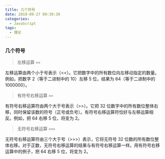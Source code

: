 ```yaml
---
title: 几个符号
date: 2019-09-27 09:39:39
categories:
  - JavaScript
tags: 
  - 理论
---
```


### 几个符号

> 左移运算  <code><<</code>

左移运算由两个小于号表示（<<）。它把数字中的所有数位向左移动指定的数量。例如，把数字 2（等于二进制中的 10）左移 5 位，结果为 64（等于二进制中的 1000000）。

> 有符号右移运算  <code>>></code>

有符号右移运算符由两个大于号表示（>>）。它把 32 位数字中的所有数位整体右移，同时保留该数的符号（正号或负号）。有符号右移运算符恰好与左移运算相反。例如，把 64 右移 5 位，将变为 2。

> 无符号右移运算  <code>>>></code>

无符号右移运算符由三个大于号（>>>）表示，它将无符号 32 位数的所有数位整体右移。对于正数，无符号右移运算的结果与有符号右移运算一样。用有符号右移运算中的例子，把 64 右移 5 位，将变为 2。
